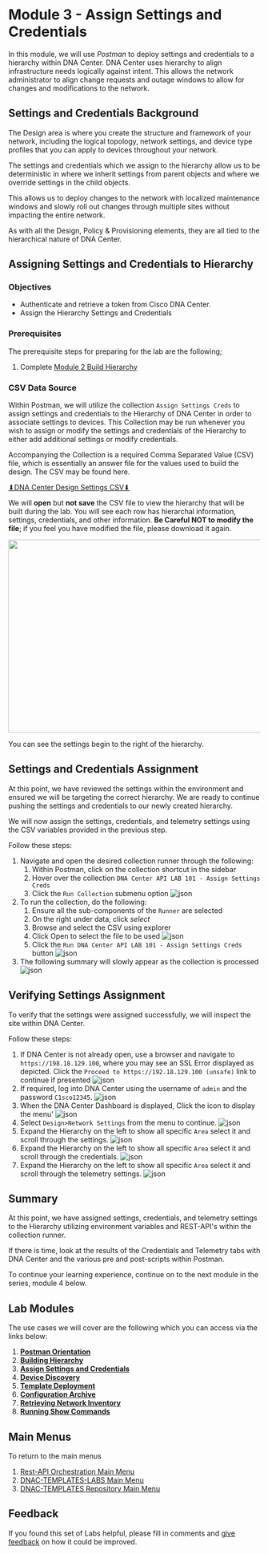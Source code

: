 # Module 3 - Assign Settings and Credentials
In this module, we will use *Postman* to deploy settings and credentials to a hierarchy within DNA Center. DNA Center uses hierarchy to align infrastructure needs logically against intent. This allows the network administrator to align change requests and outage windows to allow for changes and modifications to the network.

## Settings and Credentials Background
The Design area is where you create the structure and framework of your network, including the logical topology, network settings, and device type profiles that you can apply to devices throughout your network.

The settings and credentials which we assign to the hierarchy allow us to be deterministic in where we inherit settings from parent objects and where we override settings in the child objects.

This allows us to deploy changes to the network with localized maintenance windows and slowly roll out changes through multiple sites without impacting the entire network. 

As with all the Design, Policy & Provisioning elements, they are all tied to the hierarchical nature of DNA Center. 

## Assigning Settings and Credentials to Hierarchy
### Objectives
- Authenticate and retrieve a token from Cisco DNA Center.
- Assign the Hierarchy Settings and Credentials

### Prerequisites
The prerequisite steps for preparing for the lab are the following;
1. Complete [Module 2 Build Hierarchy](./module2-hierarchy.md)

### CSV Data Source
Within Postman, we will utilize the collection `Assign Settings Creds` to assign settings and credentials to the Hierarchy of DNA Center in order to associate settings to devices. This Collection may be run whenever you wish to assign or modify the settings and credentials of the Hierarchy to either add additional settings or modify credentials. 

Accompanying the Collection is a required Comma Separated Value (CSV) file, which is essentially an answer file for the values used to build the design. The CSV may be found here. 

<a href="https://minhaskamal.github.io/DownGit/#/home?url=https://github.com/kebaldwi/DNAC-TEMPLATES/tree/master/LABS/LAB9-Rest-API-Orchestration/csv/DNAC-Design-Settings.csv" target="_blank">⬇︎DNA Center Design Settings CSV⬇︎</a>

We will **open** but **not save** the CSV file to view the hierarchy that will be built during the lab. You will see each row has hierarchal information, settings, credentials, and other information. **Be Careful NOT to modify the file**; if you feel you have modified the file, please download it again.

<p align="center"><img src="./images/csv.png" width="800" height="385"></p>

You can see the settings begin to the right of the hierarchy.

## Settings and Credentials Assignment
At this point, we have reviewed the settings within the environment and ensured we will be targeting the correct hierarchy. We are ready to continue pushing the settings and credentials to our newly created hierarchy.

We will now assign the settings, credentials, and telemetry settings using the CSV variables provided in the previous step.

Follow these steps:

1. Navigate and open the desired collection runner through the following:
   1. Within Postman, click on the collection shortcut in the sidebar
   2. Hover over the collection `DNA Center API LAB 101 - Assign Settings Creds`
   3. Click the `Run Collection` submenu option
      ![json](./images/Postman-Collection-Settings.png?raw=true "Import JSON")
2. To run the collection, do the following:
   1. Ensure all the sub-components of the `Runner` are selected
   2. On the right under data, click *select* 
   3. Browse and select the CSV using explorer
   4. Click Open to select the file to be used
      ![json](./images/Postman-Collection-Settings-Run-CSV.png?raw=true "Import JSON")
   5. Click  the `Run DNA Center API LAB 101 - Assign Settings Creds` button
      ![json](./images/Postman-Collection-Settings-Runner.png?raw=true "Import JSON")
3. The following summary will slowly appear as the collection is processed
   ![json](./images/Postman-Collection-Settings-Summary.png?raw=true "Import JSON")

## Verifying Settings Assignment
To verify that the settings were assigned successfully, we will inspect the site within DNA Center.

Follow these steps:

1. If DNA Center is not already open, use a browser and navigate to `https://198.18.129.100`, where you may see an SSL Error displayed as depicted. Click the `Proceed to https://192.18.129.100 (unsafe)` link to continue if presented
![json](./images/DNAC-SSLERROR.png?raw=true "Import JSON")
2. If required, log into DNA Center using the username of `admin` and the password `C1sco12345`.
![json](./images/DNAC-Login.png?raw=true "Import JSON")
3. When the DNA Center Dashboard is displayed, Click the  icon to display the menu'
![json](./images/DNAC-Menu.png?raw=true "Import JSON")
4. Select `Design>Network Settings` from the menu to continue.
![json](./images/DNAC-Menu-Settings.png?raw=true "Import JSON")
5. Expand the Hierarchy on the left to show all specific `Area` select it and scroll through the settings.
![json](./images/DNAC-Settings-Verify1.gif?raw=true "Import JSON")
5. Expand the Hierarchy on the left to show all specific `Area` select it and scroll through the credentials.
![json](./images/DNAC-Settings-Verify2.gif?raw=true "Import JSON")
5. Expand the Hierarchy on the left to show all specific `Area` select it and scroll through the telemetry settings.
![json](./images/DNAC-Settings-Verify3.png?raw=true "Import JSON")

## Summary
At this point, we have assigned settings, credentials, and telemetry settings to the Hierarchy utilizing environment variables and REST-API's within the collection runner. 

If there is time, look at the results of the Credentials and Telemetry tabs with DNA Center and the various pre and post-scripts within Postman.

To continue your learning experience, continue on to the next module in the series, module 4 below.

## Lab Modules
The use cases we will cover are the following which you can access via the links below:

1. [**Postman Orientation**](./module1-postman.md)
2. [**Building Hierarchy**](./module2-hierarchy.md)
3. [**Assign Settings and Credentials**](./module3-settings.md)
4. [**Device Discovery**](./module4-discovery.md)
5. [**Template Deployment**](./module5-templates.md)
6. [**Configuration Archive**](./module6-archive.md)
7. [**Retrieving Network Inventory**](./module7-inventory.md)
8. [**Running Show Commands**](./module8-commands.md)

## Main Menus
To return to the main menus
1. [Rest-API Orchestration Main Menu](./README.md)
2. [DNAC-TEMPLATES-LABS Main Menu](../README.md)
3. [DNAC-TEMPLATES Repository Main Menu](.../README.md)

## Feedback
If you found this set of Labs helpful, please fill in comments and [give feedback](https://app.smartsheet.com/b/form/f75ce15c2053435283a025b1872257fe) on how it could be improved.